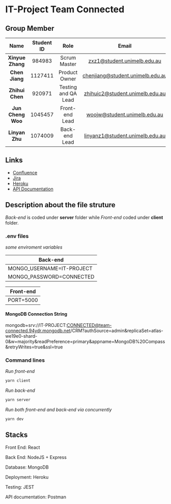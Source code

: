 # IT-Project Team Connected

## Group Member

|       Name        | Student ID |        Role         |                                    Email                                    |
| :---------------: | :--------: | :-----------------: | :-------------------------------------------------------------------------: |
| **Xinyue Zhang**  |   984983   |    Scrum Master     |      [zxz1@student.unimelb.edu.au](mailto:zxz1@student.unimelb.edu.au)      |
|  **Chen Jiang**   |  1127411   |    Product Owner    | [chenjiang@student.unimelb.edu.au](mailto:chenjiang@student.unimelb.edu.au) |
|  **Zhihui Chen**  |   920971   | Testing and QA Lead |  [zhihuic2@student.unimelb.edu.au](mailto:zhihuic2@student.unimelb.edu.au)  |
| **Jun Cheng Woo** |  1045457   |   Front-end Lead    |     [woojw@student.unimelb.edu.au](mailto:woojw@student.unimelb.edu.au)     |
|  **Linyan Zhu**   |  1074009   |    Back-end Lead    |  [linyanz1@student.unimelb.edu.au](mailto:linyanz1@student.unimelb.edu.au)  |

## Links

- [Confluence](https://21s2-comp30022-team-15.atlassian.net/wiki/spaces/T1S/overview?homepageId=163848)
- [Jira](https://21s2-comp30022-team-15.atlassian.net/jira/software/projects/IP/boards/1/roadmap)
- [Heroku](https://it-project-connected.herokuapp.com/)
- [API Documentation](https://documenter.getpostman.com/view/17086104/TzzDJEme)

## Description about the file struture

_Back-end_ is coded under **server** folder while _Front-end_ coded under **client** folder.

### .env files

_some enviroment variables_

| Back-end                  |
| ------------------------- |
| MONGO_USERNAME=IT-PROJECT |
| MONGO_PASSWORD=CONNECTED  |

| Front-end |
| --------- |
| PORT=5000 |

#### MongoDB Connection String

mongodb+srv://IT-PROJECT:CONNECTED@team-connected.94ydr.mongodb.net/CRM?authSource=admin&replicaSet=atlas-we19e0-shard-0&w=majority&readPreference=primary&appname=MongoDB%20Compass&retryWrites=true&ssl=true

### Command lines

_Run front-end_

```bash
yarn client
```

_Run back-end_

```bash
yarn server
```

_Run both front-end and back-end via concurrently_

```bash
yarn dev
```

## Stacks

Front End: React

Back End: NodeJS + Express

Database: MongoDB

Deployment: Heroku

Testing: JEST

API documentation: Postman
